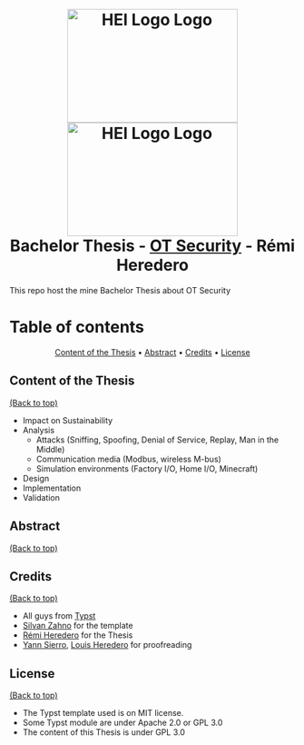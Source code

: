 <h1 align="center">
  <br>
  <img src="./04-resources/logos/hei-en.svg" alt="HEI Logo Logo" width="300" height="200">
  <img src="./04-resources/logos/synd-light.svg" alt="HEI Logo Logo" width="300" height="200">
  <br>
  Bachelor Thesis - <u>OT Security</u> - Rémi Heredero
  <br>
</h1>

This repo host the mine Bachelor Thesis about OT Security


# Table of contents

<p align="center">
  <a href="#content-of-the-thesis">Content of the Thesis</a> •
  <a href="#abstract">Abstract</a> •
  <a href="#credits">Credits</a> •
  <a href="#license">License</a>
</p>

## Content of the Thesis

[(Back to top)](#table-of-contents)

- Impact on Sustainability
- Analysis
  - Attacks (Sniffing, Spoofing, Denial of Service, Replay, Man in the Middle)
  - Communication media (Modbus, wireless M-bus)
  - Simulation environments (Factory I/O, Home I/O, Minecraft)
- Design
- Implementation
- Validation

## Abstract

[(Back to top)](#table-of-contents)


## Credits

[(Back to top)](#table-of-contents)

* All guys from [Typst](https://github.com/typst/typst)
* [Silvan Zahno](https://github.com/tschinz) for the template
* [Rémi Heredero](https://github.com/Klagarge) for the Thesis
* [Yann Sierro](https://github.com/Fastium), [Louis Heredero](https://github.com/LordBaryhobal) for proofreading

## License

[(Back to top)](#table-of-contents)

* The Typst template used is on MIT license.
* Some Typst module are under Apache 2.0 or GPL 3.0
* The content of this Thesis is under GPL 3.0